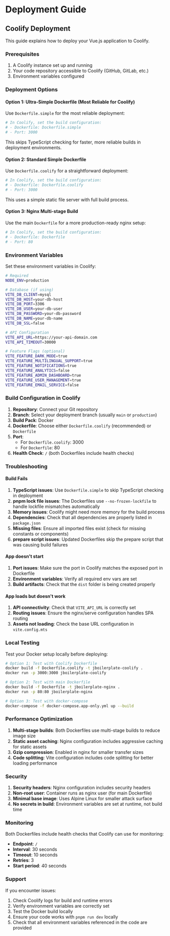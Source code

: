 # Deployment Guide

## Coolify Deployment

This guide explains how to deploy your Vue.js application to Coolify.

### Prerequisites

1. A Coolify instance set up and running
2. Your code repository accessible to Coolify (GitHub, GitLab, etc.)
3. Environment variables configured

### Deployment Options

#### Option 1: Ultra-Simple Dockerfile (Most Reliable for Coolify)

Use `Dockerfile.simple` for the most reliable deployment:

```bash
# In Coolify, set the build configuration:
# - Dockerfile: Dockerfile.simple
# - Port: 3000
```

This skips TypeScript checking for faster, more reliable builds in deployment environments.

#### Option 2: Standard Simple Dockerfile

Use `Dockerfile.coolify` for a straightforward deployment:

```bash
# In Coolify, set the build configuration:
# - Dockerfile: Dockerfile.coolify
# - Port: 3000
```

This uses a simple static file server with full build process.

#### Option 3: Nginx Multi-stage Build

Use the main `Dockerfile` for a more production-ready nginx setup:

```bash
# In Coolify, set the build configuration:
# - Dockerfile: Dockerfile
# - Port: 80
```

### Environment Variables

Set these environment variables in Coolify:

```bash
# Required
NODE_ENV=production

# Database (if using)
VITE_DB_CLIENT=mysql
VITE_DB_HOST=your-db-host
VITE_DB_PORT=3306
VITE_DB_USER=your-db-user
VITE_DB_PASSWORD=your-db-password
VITE_DB_NAME=your-db-name
VITE_DB_SSL=false

# API Configuration
VITE_API_URL=https://your-api-domain.com
VITE_API_TIMEOUT=30000

# Feature Flags (optional)
VITE_FEATURE_DARK_MODE=true
VITE_FEATURE_MULTILINGUAL_SUPPORT=true
VITE_FEATURE_NOTIFICATIONS=true
VITE_FEATURE_ANALYTICS=false
VITE_FEATURE_ADMIN_DASHBOARD=true
VITE_FEATURE_USER_MANAGEMENT=true
VITE_FEATURE_EMAIL_SERVICE=false
```

### Build Configuration in Coolify

1. **Repository**: Connect your Git repository
2. **Branch**: Select your deployment branch (usually `main` or `production`)
3. **Build Pack**: Docker
4. **Dockerfile**: Choose either `Dockerfile.coolify` (recommended) or `Dockerfile`
5. **Port**: 
   - For `Dockerfile.coolify`: 3000
   - For `Dockerfile`: 80
6. **Health Check**: `/` (both Dockerfiles include health checks)

### Troubleshooting

#### Build Fails

1. **TypeScript issues**: Use `Dockerfile.simple` to skip TypeScript checking in deployment
2. **pnpm lock file issues**: The Dockerfiles use `--no-frozen-lockfile` to handle lockfile mismatches automatically
3. **Memory issues**: Coolify might need more memory for the build process
4. **Dependencies**: Check that all dependencies are properly listed in `package.json`
5. **Missing files**: Ensure all imported files exist (check for missing constants or components)
6. **prepare script issues**: Updated Dockerfiles skip the prepare script that was causing build failures

#### App doesn't start

1. **Port issues**: Make sure the port in Coolify matches the exposed port in Dockerfile
2. **Environment variables**: Verify all required env vars are set
3. **Build artifacts**: Check that the `dist` folder is being created properly

#### App loads but doesn't work

1. **API connectivity**: Check that `VITE_API_URL` is correctly set
2. **Routing issues**: Ensure the nginx/serve configuration handles SPA routing
3. **Assets not loading**: Check the base URL configuration in `vite.config.mts`

### Local Testing

Test your Docker setup locally before deploying:

```bash
# Option 1: Test with Coolify Dockerfile
docker build -f Dockerfile.coolify -t jboilerplate-coolify .
docker run -p 3000:3000 jboilerplate-coolify

# Option 2: Test with main Dockerfile
docker build -f Dockerfile -t jboilerplate-nginx .
docker run -p 80:80 jboilerplate-nginx

# Option 3: Test with docker-compose
docker-compose -f docker-compose.app-only.yml up --build
```

### Performance Optimization

1. **Multi-stage builds**: Both Dockerfiles use multi-stage builds to reduce image size
2. **Static asset caching**: Nginx configuration includes aggressive caching for static assets
3. **Gzip compression**: Enabled in nginx for smaller transfer sizes
4. **Code splitting**: Vite configuration includes code splitting for better loading performance

### Security

1. **Security headers**: Nginx configuration includes security headers
2. **Non-root user**: Container runs as nginx user (for main Dockerfile)
3. **Minimal base image**: Uses Alpine Linux for smaller attack surface
4. **No secrets in build**: Environment variables are set at runtime, not build time

### Monitoring

Both Dockerfiles include health checks that Coolify can use for monitoring:

- **Endpoint**: `/`
- **Interval**: 30 seconds
- **Timeout**: 10 seconds
- **Retries**: 3
- **Start period**: 40 seconds

### Support

If you encounter issues:

1. Check Coolify logs for build and runtime errors
2. Verify environment variables are correctly set
3. Test the Docker build locally
4. Ensure your code works with `pnpm run dev` locally
5. Check that all environment variables referenced in the code are provided 